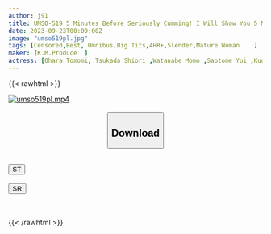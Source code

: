 ```yaml
---
author: j91
title: UMSO-519 5 Minutes Before Seriously Cumming! I Will Show You 5 Minutes Before The Launch Of 45 People! VOL.05
date: 2023-09-23T00:00:00Z
image: "umso519pl.jpg"
tags: [Censored,Best, Omnibus,Big Tits,4HR+,Slender,Mature Woman	]
maker: [K.M.Produce  ]
actress: [Ohara Tomomi, Tsukada Shiori ,Watanabe Momo ,Saotome Yui ,Kuga Kanon ,Hanamiya Amu ,Miyazaki Rin, Asuka Riina, Asahina Karen, Tomiyasu Reona ]
---
```



{{< rawhtml >}}

<div class="video" data-videoid="GbQG3qkLrLuaRp">
    <a href="javascript:;">
        <img src="https://my.j91.asia/posts/umso519pl/umso519pl.jpg" width="WIDTH" height="HEIGHT" alt="umso519pl.mp4" loading="lazy">
    </a>
</div>

<script type="text/javascript" src="https://j91.asia/asset/on-demand-st.js"></script>

<br>
  <link rel="stylesheet" href="https://j91.asia/asset/bs5.css">
  
  <center>
  <button class="btn btn-primary" type="button" data-bs-toggle="collapse" data-bs-target=".multi-collapse" aria-expanded="false" aria-controls="multiCollapseExample1 multiCollapseExample2"><h2>Download</h2></button></center>
</p>
<div class="row">
  <div class="col">
    <div class="collapse multi-collapse" id="multiCollapseExample1">
      <div class="card card-body">
	      	      <br>
<div class="buttons">  
<a href="https://streamtape.to/v/GbQG3qkLrLuaRp"><button class="btn-hover color-3"><i class="fa fa-download"></i> ST</button></a></div>
    </div>
  </div>
</div>
  <div class="col">
    <div class="collapse multi-collapse" id="multiCollapseExample2">
      <div class="card card-body">
	      <br>
<div class="buttons">
    <a href="https://streamruby.com/ptpdz5z5gq9v"><button class="btn-hover color-9"><i class="fa fa-download"></i> SR</button></a></div>
<br><br>
      </div>
    </div>
  </div>
</div>

{{< /rawhtml >}}
